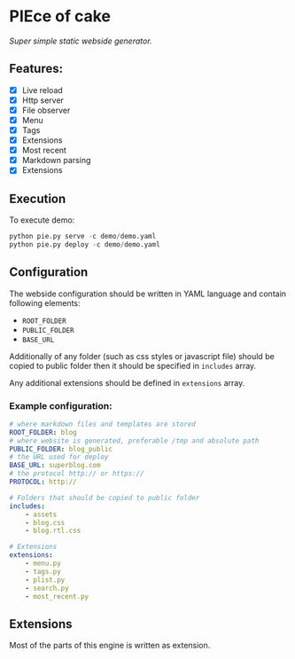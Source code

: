 # PIEce of cake

*Super simple static webside generator.*

## Features:

- [x] Live reload
- [x] Http server
- [x] File observer
- [x] Menu 
- [x] Tags
- [x] Extensions
- [x] Most recent
- [x] Markdown parsing
- [x] Extensions

## Execution

To execute demo:
```python 
python pie.py serve -c demo/demo.yaml
python pie.py deploy -c demo/demo.yaml
```

## Configuration
The webside configuration should be written in YAML language and contain following elements:
* `ROOT_FOLDER`
* `PUBLIC_FOLDER`
* `BASE_URL`

Additionally of any folder (such as css styles or javascript file) should be copied to public folder then it should be specified in `includes` array.

Any additional extensions should be defined in `extensions` array.

### Example configuration:
```yaml
# where markdown files and templates are stored
ROOT_FOLDER: blog
# where website is generated, preferable /tmp and absolute path
PUBLIC_FOLDER: blog_public
# the URL used for deploy
BASE_URL: superblog.com
# the protocol http:// or https://
PROTOCOL: http://

# Folders that should be copied to public folder
includes:
    - assets
    - blog.css
    - blog.rtl.css

# Extensions
extensions:
    - menu.py
    - tags.py
    - plist.py
    - search.py
    - most_recent.py
```

## Extensions
Most of the parts of this engine is written as extension. 



